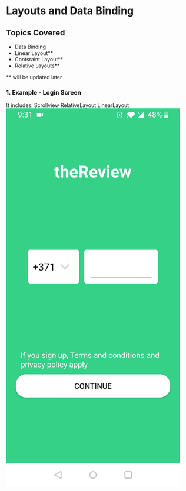 # Layouts and Data Binding

## Topics Covered
* Data Binding
* Linear Layout**
* Contsraint Layout**
* Relative Layouts**

** will be updated later

### 1. Example - Login Screen
It includes:
Scrollview
RelativeLayout
LinearLayout
![](images/1_1.jpeg)
